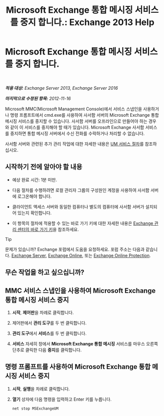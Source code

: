 ﻿---
title: 'Microsoft Exchange 통합 메시징 서비스를 중지 합니다.: Exchange 2013 Help'
TOCTitle: Microsoft Exchange 통합 메시징 서비스를 중지 합니다.
ms:assetid: 64fa5535-8150-45c6-82e6-d2346892a031
ms:mtpsurl: https://technet.microsoft.com/ko-kr/library/Aa998595(v=EXCHG.150)
ms:contentKeyID: 50555999
ms.date: 05/22/2018
mtps_version: v=EXCHG.150
ms.translationtype: MT
---

# Microsoft Exchange 통합 메시징 서비스를 중지 합니다.

 

_**적용 대상:** Exchange Server 2013, Exchange Server 2016_

_**마지막으로 수정된 항목:** 2012-11-16_

Microsoft MMC(Microsoft Management Console)에서 서비스 스냅인을 사용하거나 명령 프롬프트에서 cmd.exe를 사용하여 사서함 서버의 Microsoft Exchange 통합 메시징 서비스를 중지할 수 있습니다. 사서함 서버를 오프라인으로 만들어야 하는 경우와 같이 이 서비스를 중지해야 할 때가 있습니다. Microsoft Exchange 사서함 서비스를 중지하면 통합 메시징 서버에서 수신 전화를 수락하거나 처리할 수 없습니다.

사서함 서버와 관련된 추가 관리 작업에 대한 자세한 내용은 [UM 서비스 절차](um-services-procedures-exchange-2013-help.md)를 참조하십시오.

## 시작하기 전에 알아야 할 내용

  - 예상 완료 시간: 1분 미만.

  - 다음 절차를 수행하려면 로컬 관리자 그룹의 구성원인 계정을 사용하여 사서함 서버에 로그온해야 합니다.

  - 클라이언트 액세스 서버와 동일한 컴퓨터나 별도의 컴퓨터에 사서함 서버가 설치되어 있는지 확인합니다.

  - 이 항목의 절차에 적용할 수 있는 바로 가기 키에 대한 자세한 내용은 [Exchange 관리 센터의 바로 가기 키](keyboard-shortcuts-in-the-exchange-admin-center-exchange-online-protection-help.md)을 참조하세요.


> [!TIP]
> 문제가 있습니까? Exchange 포럼에서 도움을 요청하세요. 포럼 주소는 다음과 같습니다. <A href="https://go.microsoft.com/fwlink/p/?linkid=60612">Exchange Server</A>, <A href="https://go.microsoft.com/fwlink/p/?linkid=267542">Exchange Online</A>, 또는 <A href="https://go.microsoft.com/fwlink/p/?linkid=285351">Exchange Online Protection</A>.



## 무슨 작업을 하고 싶으십니까?

## MMC 서비스 스냅인을 사용하여 Microsoft Exchange 통합 메시징 서비스 중지

1.  **시작**, **제어판**을 차례로 클릭합니다.

2.  제어판에서 **관리 도구**를 두 번 클릭합니다.

3.  **관리 도구**에서 **서비스**를 두 번 클릭합니다.

4.  **서비스** 자세히 창에서 **Microsoft Exchange 통합 메시징** 서비스를 마우스 오른쪽 단추로 클릭한 다음 **중지**를 클릭합니다.

## 명령 프롬프트를 사용하여 Microsoft Exchange 통합 메시징 서비스 중지

1.  **시작**, **실행**을 차례로 클릭합니다.

2.  **열기** 상자에 다음 명령을 입력하고 Enter 키를 누릅니다.
    
    ```powershell
    net stop MSExchangeUM
    ```

